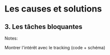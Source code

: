 # Les causes et solutions

## 3. Les tâches bloquantes

Notes:

Montrer l'intérêt avec le tracking (code + schéma)
